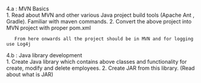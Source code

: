 4.a : MVN Basics            
      1. Read about MVN and other various Java project build tools (Apache Ant , Gradle). Familiar with maven commands.
      2. Convert the above project into MVN project with proper pom.xml

       From here onwards all the project should be in MVN and for logging use Log4j

4.b :  Java library development          
      1. Create Java library which contains above classes and functionality for create, modify and delete employees.
      2. Create JAR from this library. (Read about what is JAR)
